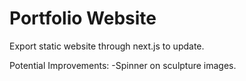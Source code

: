 # Portfolio Website
Export static website through next.js to update.

Potential Improvements:
-Spinner on sculpture images.